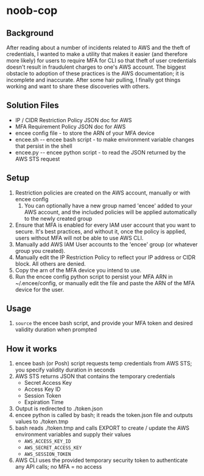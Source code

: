 # noob-cop
## Background
After reading about a number of incidents related to AWS and the theft of credentials, I wanted to make a utility that makes it easier (and therefore more likely) for users to require MFA for CLI so that theft of user credentials doesn't result in fraudulent charges to one's AWS account.
The biggest obstacle to adoption of these practices is the AWS documentation; it is incomplete and inaccurate. After some hair pulling, I finally got things working and want to share these discoveries with others.

## Solution Files
* IP / CIDR Restriction Policy JSON doc for AWS
* MFA Requirement Policy JSON doc for AWS
* encee config file - to store the ARN of your MFA device
* encee.sh -- encee bash script - to make environment variable changes that persist in the shell
* encee.py -- encee python script - to read the JSON returned by the AWS STS request

## Setup
1. Restriction policies are created on the AWS account, manually or with encee config
    1. You can optionally have a new group named 'encee' added to your AWS account, and the included policies will be applied automatically to the newly created group
1. Ensure that MFA is enabled for every IAM user account that you want to secure. It's best practices, and without it, once the policy is applied, users without MFA will not be able to use AWS CLI.
1. Manually add AWS IAM User accounts to the 'encee' group (or whatever group you created).
1. Manually edit the IP Restriction Policy to reflect your IP address or CIDR block. All others are denied.
1. Copy the arn of the MFA device you intend to use.
1. Run the encee config python script to persist your MFA ARN in ~/.encee/config, or manually edit the file and paste the ARN of the MFA device for the user.

## Usage
1. `source` the encee bash script, and provide your MFA token and desired validity duration when prompted

## How it works
1. encee bash (or Posh) script requests temp credentials from AWS STS; you specify validity duration in seconds
1. AWS STS returns JSON that contains the temporary credentials
    * Secret Access Key
    * Access Key ID
    * Session Token
    * Expiration Time
1. Output is redirected to ./token.json
1. encee python is called by bash; it reads the token.json file and outputs values to ./token.tmp
1. bash reads ./token.tmp and calls EXPORT to create / update the AWS environment variables and supply their values
    * `AWS_ACCESS_KEY_ID`
    * `AWS_SECRET_ACCESS_KEY`
    * `AWS_SESSION_TOKEN`
1. AWS CLI uses the provided temporary security token to authenticate any API calls; no MFA = no access
